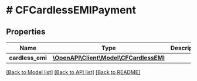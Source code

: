 # # CFCardlessEMIPayment

## Properties

Name | Type | Description | Notes
------------ | ------------- | ------------- | -------------
**cardless_emi** | [**\OpenAPI\Client\Model\CFCardlessEMI**](CFCardlessEMI.md) |  |

[[Back to Model list]](../../README.md#models) [[Back to API list]](../../README.md#endpoints) [[Back to README]](../../README.md)
